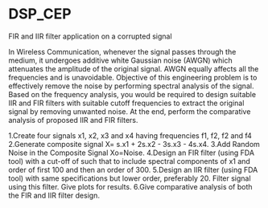 # DSP_CEP
FIR and IIR filter application on a corrupted signal

In Wireless Communication, whenever the signal passes through the medium, it undergoes additive white 
Gaussian noise (AWGN) which attenuates the amplitude of the original signal. AWGN equally affects all the 
frequencies and is unavoidable. Objective of this engineering problem is to effectively remove the noise by 
performing spectral analysis of the signal. Based on the frequency analysis, you would be required to design 
suitable IIR and FIR filters with suitable cutoff frequencies to extract the original signal by removing unwanted 
noise. At the end, perform the comparative analysis of proposed IIR and FIR filters.

1.Create four signals x1, x2, x3 and x4 having frequencies f1, f2, f2 and f4
2.Generate composite signal X= s.x1 + 2s.x2 - 3s.x3 - 4s.x4. 
3.Add Random Noise in the Composite Signal Xo=Noise.
4.Design an FIR filter (using FDA tool) with a cut-off of such that to include spectral components of x1 
and order of first 100 and then an order of 300.
5.Design an IIR filter (using FDA tool) with same specifications but lower order, preferably 20. Filter 
signal using this filter. Give plots for results.
6.Give comparative analysis of both the FIR and IIR filter design.

